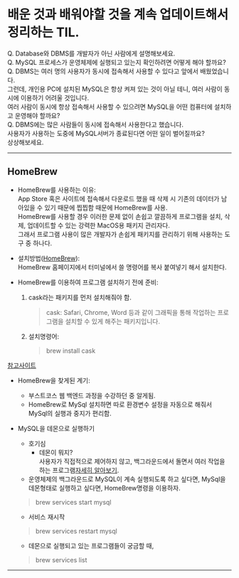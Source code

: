 # 배운 것과 배워야할 것을 계속 업데이트해서 정리하는 TIL.  
Q. Database와 DBMS를 개발자가 아닌 사람에게 설명해보세요.  
Q. MySQL 프로세스가 운영체제에 실행되고 있는지 확인하려면 어떻게 해야 할까요?  
Q. DBMS는 여러 명의 사용자가 동시에 접속해서 사용할 수 있다고 앞에서 배웠었습니다.  
   그런데, 개인용 PC에 설치된 MySQL은 항상 켜져 있는 것이 아닐 테니, 여러 사람이 동시에 이용하기 어려울 것입니다.  
   여러 사람이 동시에 항상 접속해서 사용할 수 있으려면 MySQL을 어떤 컴퓨터에 설치하고 운영해야 할까요?  
Q. DBMS에는 많은 사람들이 동시에 접속해서 사용한다고 했습니다.  
   사용자가 사용하는 도중에 MySQL서버가 종료된다면 어떤 일이 벌어질까요?  
   상상해보세요.  
***  

## HomeBrew

* HomeBrew를 사용하는 이유:  
  App Store 혹은 사이트에 접속해서 다운로드 했을 때 삭제 시 기존의 데이터가 남아있을 수 있기 때문에 찝찝함 때문에 HomeBrew를 사용.  
  HomeBrew를 사용할 경우 이러한 문제 없이 손쉽고 깔끔하게 프로그램을 설치, 삭제, 업데이트할 수 있는 강력한 MacOS용 패키지 관리자다.  
  그래서 프로그램 사용이 많은 개발자가 손쉽게 패키지를 관리하기 위해 사용하는 도구 중 하나다.  
  
* 설치방법([HomeBrew](https://brew.sh/index_ko)):  
  HomeBrew 홈페이지에서 터미널에서 쓸 명령어를 복사 붙여넣기 해서 설치한다.  
  
* HomeBrew를 이용하여 프로그램 설치하기 전에 준비:  
  1. cask라는 패키지를 먼저 설치해줘야 함.  
     >cask: Safari, Chrome, Word 등과 같이 그래픽을 통해 작업하는 프로그램을 설치할 수 있게 해주는 패키지입니다.  
  
  2. 설치명령어:  
     >brew install cask  

[참고사이트](https://whitepaek.tistory.com/3)  

* HomeBrew을 찾게된 계기:  
  + 부스트코스 웹 백엔드 과정을 수강하던 중 알게됨.  
  + HomeBrew로 MySql 설치하면 따로 환경변수 설정을 자동으로 해줘서 MySql의 실행과 중지가 편리함.  
  

* MySQL을 데몬으로 실행하기  
  + 호기심  
    - 데몬이 뭐지?  
      사용자가 직접적으로 제어하지 않고, 백그라운드에서 돌면서 여러 작업을 하는 프로그램[자세히 알아보기](https://ko.wikipedia.org/wiki/데몬_(컴퓨팅)).  
  + 운영체제의 백그라운드로 MySQL이 계속 실행되도록 하고 싶다면, MySql을 데몬형태로 실행하고 싶다면,  HomeBrew명령을 이용하자.  
  > brew services start mysql  
  
  + 서비스 재시작  
  > brew services restart mysql  
  
  + 데몬으로 실행되고 있는 프로그램들이 궁금할 때,  
  > brew services list  
  
  
***  
  
